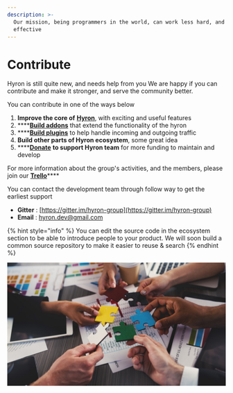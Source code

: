 ```yaml
---
description: >-
  Our mission, being programmers in the world, can work less hard, and be more
  effective
---
```


# Contribute

Hyron is still quite new, and needs help from you We are happy if you can contribute and make it stronger, and serve the community better.

You can contribute in one of the ways below

1. **Improve the core of** [**Hyron**](https://github.com/hyron-group/hyron), with exciting and useful features
2. \*\*\*\*[**Build addons**](create-addons.md) that extend the functionality of the hyron
3. \*\*\*\*[**Build plugins**](create-plugins.md) to help handle incoming and outgoing traffic
4. **Build other parts of Hyron ecosystem**, some great idea
5. \*\*\*\*[**Donate**](https://liberapay.com/thangdjw/donate) **to support Hyron team** for more funding to maintain and develop

For more information about the group's activities, and the members, please join our [**Trello**](https://trello.com/b/KrKTaKQ8/hyron-ecosystem)\*\*\*\*

You can contact the development team through follow way to get the earliest support

* **Gitter** : [https://gitter.im/hyron-group](https://gitter.im/hyron-group)
* **Email** : hyron.dev@gmail.com

{% hint style="info" %}
You can edit the source code in the ecosystem section to be able to introduce people to your product. We will soon build a common source repository to make it easier to reuse & search
{% endhint %}

![](.gitbook/assets/contribution_to_typo3_cms_header_image.jpg)

